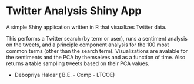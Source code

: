 # Twitter Analysis Shiny App

A simple Shiny application written in R that visualizes Twitter data.

This performs a Twitter search (by term or user), runs a sentiment analysis on the tweets, and a principle component analysis for the 100 most common terms (other than the search term). Visualizations are avalable for the sentiments and the PCA by themselves and as a function of time. Also returns a table sampling tweets based on their PCA values.



- Debopriya Haldar ( B.E. - Comp - LTCOE)